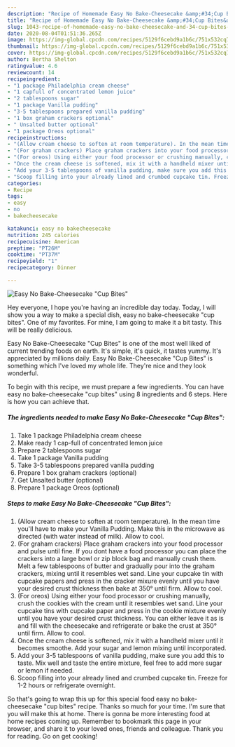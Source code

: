 ```yaml
---
description: "Recipe of Homemade Easy No Bake-Cheesecake &amp;#34;Cup Bites&amp;#34;"
title: "Recipe of Homemade Easy No Bake-Cheesecake &amp;#34;Cup Bites&amp;#34;"
slug: 1043-recipe-of-homemade-easy-no-bake-cheesecake-and-34-cup-bites-and-34
date: 2020-08-04T01:51:36.265Z
image: https://img-global.cpcdn.com/recipes/5129f6cebd9a1b6c/751x532cq70/easy-no-bake-cheesecake-cup-bites-recipe-main-photo.jpg
thumbnail: https://img-global.cpcdn.com/recipes/5129f6cebd9a1b6c/751x532cq70/easy-no-bake-cheesecake-cup-bites-recipe-main-photo.jpg
cover: https://img-global.cpcdn.com/recipes/5129f6cebd9a1b6c/751x532cq70/easy-no-bake-cheesecake-cup-bites-recipe-main-photo.jpg
author: Bertha Shelton
ratingvalue: 4.6
reviewcount: 14
recipeingredient:
- "1 package Philadelphia cream cheese"
- "1 capfull of concentrated lemon juice"
- "2 tablespoons sugar"
- "1 package Vanilla pudding"
- "3-5 tablespoons prepared vanilla pudding"
- "1 box graham crackers optional"
- " Unsalted butter optional"
- "1 package Oreos optional"
recipeinstructions:
- "(Allow cream cheese to soften at room temperature). In the mean time you&#39;ll have to make your Vanilla Pudding. Make this in the microwave as directed (with water instead of milk). Allow to cool."
- "(For graham crackers) Place graham crackers into your food processor and pulse until fine. If you dont have a food processor you can place the crackers into a large bowl or zip block bag and manually crush them. Melt a few tablespoons of butter and gradually pour into the graham crackers, mixing until it resembles wet sand. Line your cupcake tin with cupcake papers and press in the cracker mixure evenly until you have your desired crust thickness then bake at 350° until firm. Allow to cool."
- "(For oreos) Using either your food processor or crushing manually, crush the cookies with the cream until it resembles wet sand. Line your cupcake tins with cupcake paper and press in the cookie mixture evenly until you have your desired crust thickness. You can either leave it as is and fill with the cheesecake and refrigerate or bake the crust at 350° until firm. Allow to cool."
- "Once the cream cheese is softened, mix it with a handheld mixer until it becomes smoothe. Add your sugar and lemon mixing until incorporated."
- "Add your 3-5 tablespoons of vanilla pudding, make sure you add this to taste. Mix well and taste the entire mixture, feel free to add more sugar or lemon if needed."
- "Scoop filling into your already lined and crumbed cupcake tin. Freeze for 1-2 hours or refrigerate overnight."
categories:
- Recipe
tags:
- easy
- no
- bakecheesecake

katakunci: easy no bakecheesecake 
nutrition: 245 calories
recipecuisine: American
preptime: "PT26M"
cooktime: "PT37M"
recipeyield: "1"
recipecategory: Dinner

---
```



![Easy No Bake-Cheesecake &#34;Cup Bites&#34;](https://img-global.cpcdn.com/recipes/5129f6cebd9a1b6c/751x532cq70/easy-no-bake-cheesecake-cup-bites-recipe-main-photo.jpg)

Hey everyone, I hope you're having an incredible day today. Today, I will show you a way to make a special dish, easy no bake-cheesecake &#34;cup bites&#34;. One of my favorites. For mine, I am going to make it a bit tasty. This will be really delicious.

Easy No Bake-Cheesecake &#34;Cup Bites&#34; is one of the most well liked of current trending foods on earth. It's simple, it's quick, it tastes yummy. It's appreciated by millions daily. Easy No Bake-Cheesecake &#34;Cup Bites&#34; is something which I've loved my whole life. They're nice and they look wonderful.




To begin with this recipe, we must prepare a few ingredients. You can have easy no bake-cheesecake &#34;cup bites&#34; using 8 ingredients and 6 steps. Here is how you can achieve that.

<!--inarticleads1-->

##### The ingredients needed to make Easy No Bake-Cheesecake &#34;Cup Bites&#34;:

1. Take 1 package Philadelphia cream cheese
1. Make ready 1 cap-full of concentrated lemon juice
1. Prepare 2 tablespoons sugar
1. Take 1 package Vanilla pudding
1. Take 3-5 tablespoons prepared vanilla pudding
1. Prepare 1 box graham crackers (optional)
1. Get  Unsalted butter (optional)
1. Prepare 1 package Oreos (optional)




<!--inarticleads2-->

##### Steps to make Easy No Bake-Cheesecake &#34;Cup Bites&#34;:

1. (Allow cream cheese to soften at room temperature). In the mean time you&#39;ll have to make your Vanilla Pudding. Make this in the microwave as directed (with water instead of milk). Allow to cool.
1. (For graham crackers) Place graham crackers into your food processor and pulse until fine. If you dont have a food processor you can place the crackers into a large bowl or zip block bag and manually crush them. Melt a few tablespoons of butter and gradually pour into the graham crackers, mixing until it resembles wet sand. Line your cupcake tin with cupcake papers and press in the cracker mixure evenly until you have your desired crust thickness then bake at 350° until firm. Allow to cool.
1. (For oreos) Using either your food processor or crushing manually, crush the cookies with the cream until it resembles wet sand. Line your cupcake tins with cupcake paper and press in the cookie mixture evenly until you have your desired crust thickness. You can either leave it as is and fill with the cheesecake and refrigerate or bake the crust at 350° until firm. Allow to cool.
1. Once the cream cheese is softened, mix it with a handheld mixer until it becomes smoothe. Add your sugar and lemon mixing until incorporated.
1. Add your 3-5 tablespoons of vanilla pudding, make sure you add this to taste. Mix well and taste the entire mixture, feel free to add more sugar or lemon if needed.
1. Scoop filling into your already lined and crumbed cupcake tin. Freeze for 1-2 hours or refrigerate overnight.




So that's going to wrap this up for this special food easy no bake-cheesecake &#34;cup bites&#34; recipe. Thanks so much for your time. I'm sure that you will make this at home. There is gonna be more interesting food at home recipes coming up. Remember to bookmark this page in your browser, and share it to your loved ones, friends and colleague. Thank you for reading. Go on get cooking!
